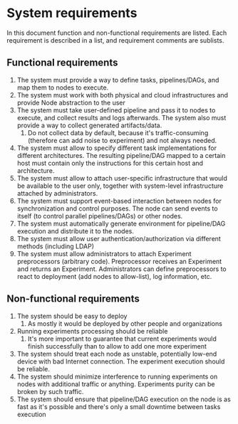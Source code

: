 # System requirements
In this document function and non-functional requirements are listed. Each requirement is described in a list, and requirement comments are sublists.

## Functional requirements
1. The system must provide a way to define tasks, pipelines/DAGs, and map them to nodes to execute.
2. The system must work with both physical and cloud infrastructures and provide Node abstraction to the user
3. The system must take user-defined pipeline and pass it to nodes to execute, and collect results and logs afterwards. The system also must provide a way to collect generated artifacts/data.
	1. Do not collect data by default, because it's traffic-consuming (therefore can add noise to experiment) and not always needed.
4. The system must allow to specify different task implementations for different architectures. The resulting pipeline/DAG mapped to a certain host must contain only the instructions for this certain host and architecture.
5. The system must allow to attach user-specific infrastructure that would be available to the user only, together with system-level infrastructure attached by administrators.
6. The system must support event-based interaction between nodes for synchronization and control purposes. The node can send events to itself (to control parallel pipelines/DAGs) or other nodes.
7. The system must automatically generate environment for pipeline/DAG execution and distribute it to the nodes.
8. The system must allow user authentication/authorization via different methods (including LDAP)
9. The system must allow administrators to attach Experiment preprocessors (arbitrary code). Preprocessor receives an Experiment and returns an Experiment. Administrators can define preprocessors to react to deployment (add nodes to allow-list), log information, etc.


## Non-functional requirements
1. The system should be easy to deploy
	1. As mostly it would be deployed by other people and organizations
2. Running experiments processing should be reliable
	1. It's more important to guarantee that current experiments would finish successfully than to allow to add one more experiment
3. The system should treat each node as unstable, potentially low-end device with bad Internet connection. The experiment execution should be reliable.
4. The system should minimize interference to running experiments on nodes with additional traffic or anything. Experiments purity can be broken by such traffic.
5. The system should ensure that pipeline/DAG execution on the node is as fast as it's possible and there's only a small downtime between tasks execution
